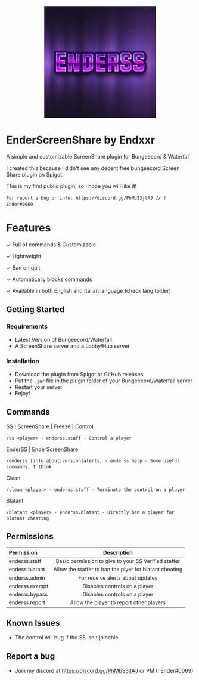 <div align="center">
    <img height="300" src="images/enderss.png" width="300"/>
</div>

# EnderScreenShare by Endxxr
A simple and customizable ScreenShare plugin for Bungeecord &amp; Waterfall

I created this because I didn't see any decent free bungeecord Screen Share plugin on Spigot.

This is my first public plugin, so I hope you will like it!


`For report a bug or info: https://discord.gg/PhMbS3jtAJ // ! Ender#0069`

# Features
 ✓ Full of commands & Customizable

✓ Lightweight

✓ Ban on quit

✓ Automatically blocks commands 

✓ Available in both English and Italian language (check lang folder)

## Getting Started

### Requirements
- Latest Version of Bungeecord/Waterfall
- A ScreenShare server and a Lobby/Hub server

### Installation
- Download the plugin from Spigot or GitHub releases 
- Put the ```.jar``` file in the plugin folder of your Bungeecord/Waterfall server 
- Restart your server
- Enjoy!

## Commands
SS | ScreenShare | Freeze | Control
````
/ss <player> - enderss.staff - Control a player
````
EnderSS | EnderScreenShare
````
/enderss [info|about|version|alerts] - enderss.help - Some useful commands, I think
````
Clean
````
/clean <player> - enderss.staff - Terminate the control on a player
````
Blatant
````
/blatant <player> - enderss.blatant - Directly ban a player for blatant cheating
````

## Permissions
| Permission     |                       Description                       |
|:---------------|:-------------------------------------------------------:|
| enderss.staff  |  Basic permission to give to your SS Verified staffer   |
| endess.blatant | Allow the staffer to ban the plyer for blatant cheating |
| enderss.admin  |            For receive alerts about updates             |
| enderss.exempt |              Disables controls on a player              |
| enderss.bypass |              Disables controls on a player              |
| enderss.report       |         Allow the player to report other players          |


## Known Issues
- The control will bug if the SS isn't joinable

## Report a bug
- Join my discord at https://discord.gg/PhMbS3jtAJ or PM (! Ender#0069)
